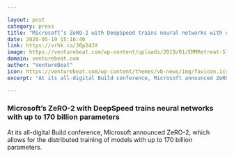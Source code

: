 ```yaml
---

layout: post
category: press
title: "Microsoft’s ZeRO-2 with DeepSpeed trains neural networks with up to 170 billion parameters"
date: 2020-05-19 15:16:40
link: https://vrhk.co/36p24JX
image: https://venturebeat.com/wp-content/uploads/2019/01/EMMRetreat-5755-Kevin-Scott-March-2018.jpg?w=1200&strip=all
domain: venturebeat.com
author: "VentureBeat"
icon: https://venturebeat.com/wp-content/themes/vb-news/img/favicon.ico
excerpt: "At its all-digital Build conference, Microsoft announced ZeRO-2, which allows for the distributed training of models with up to 170 billion parameters."

---
```


### Microsoft’s ZeRO-2 with DeepSpeed trains neural networks with up to 170 billion parameters

At its all-digital Build conference, Microsoft announced ZeRO-2, which allows for the distributed training of models with up to 170 billion parameters.